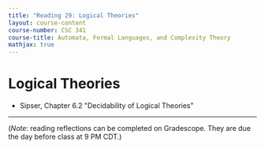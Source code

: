 ```yaml
---
title: "Reading 29: Logical Theories"
layout: course-content
course-number: CSC 341
course-title: Automata, Formal Languages, and Complexity Theory
mathjax: true
---
```


# Logical Theories

+ Sipser, Chapter 6.2 "Decidability of Logical Theories"

---

(*Note*: reading reflections can be completed on Gradescope.
They are due the day before class at 9 PM CDT.)
